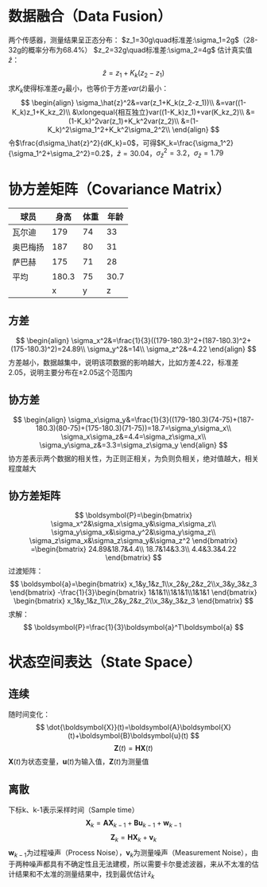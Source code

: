 # 数据融合（Data Fusion）
两个传感器，测量结果呈正态分布：
$z_1=30g\quad标准差:\sigma_1=2g$（28-32g的概率分布为68.4%）
$z_2=32g\quad标准差:\sigma_2=4g$
估计真实值$\hat{z}$：
$$
\hat{z}=z_1+K_k(z_2-z_1)
$$
求$K_k$使得标准差$\sigma_\hat{z}$最小，也等价于方差$var(\hat{z})$最小：
$$
\begin{align}
\sigma_\hat{z}^2&=var(z_1+K_k(z_2-z_1))\\
&=var((1-K_k)z_1+K_kz_2)\\
&\xlongequal{相互独立}var((1-K_k)z_1)+var(K_kz_2)\\
&=(1-K_k)^2var(z_1)+K_k^2var(z_2)\\
&=(1-K_k)^2\sigma_1^2+K_k^2\sigma_2^2\\
\end{align}
$$
令$\frac{d\sigma_\hat{z}^2}{dK_k}=0$，可得$K_k=\frac{\sigma_1^2}{\sigma_1^2+\sigma_2^2}=0.2$，$\hat{z}=30.04$，$\sigma_\hat{z}^2=3.2$，$\sigma_\hat{z}=1.79$
# 协方差矩阵（Covariance Matrix）

| 球员   | 身高    | 体重  | 年龄   |
| ---- | ----- | --- | ---- |
| 瓦尔迪  | 179   | 74  | 33   |
| 奥巴梅扬 | 187   | 80  | 31   |
| 萨巴赫  | 175   | 71  | 28   |
| 平均   | 180.3 | 75  | 30.7 |
|      | x     | y   | z    |
## 方差
$$
\begin{align}
\sigma_x^2&=\frac{1}{3}((179-180.3)^2+(187-180.3)^2+(175-180.3)^2)=24.89\\
\sigma_y^2&=14\\
\sigma_z^2&=4.22
\end{align}
$$
方差越小，数据越集中，说明该项数据的影响越大，比如方差4.22，标准差2.05，说明主要分布在±2.05这个范围内
## 协方差
$$
\begin{align}
\sigma_x\sigma_y&=\frac{1}{3}((179-180.3)(74-75)+(187-180.3)(80-75)+(175-180.3)(71-75))=18.7=\sigma_y\sigma_x\\
\sigma_x\sigma_z&=4.4=\sigma_z\sigma_x\\
\sigma_y\sigma_z&=3.3=\sigma_z\sigma_y
\end{align}
$$
协方差表示两个数据的相关性，为正则正相关，为负则负相关，绝对值越大，相关程度越大
## 协方差矩阵
$$
\boldsymbol{P}=\begin{bmatrix}
\sigma_x^2&\sigma_x\sigma_y&\sigma_x\sigma_z\\
\sigma_y\sigma_x&\sigma_y^2&\sigma_y\sigma_z\\
\sigma_z\sigma_x&\sigma_z\sigma_y&\sigma_z^2
\end{bmatrix}
=\begin{bmatrix}
24.89&18.7&4.4\\
18.7&14&3.3\\
4.4&3.3&4.22
\end{bmatrix}
$$
过渡矩阵：
$$
\boldsymbol{a}=\begin{bmatrix}
x_1&y_1&z_1\\x_2&y_2&z_2\\x_3&y_3&z_3
\end{bmatrix}
-\frac{1}{3}\begin{bmatrix}
1&1&1\\1&1&1\\1&1&1
\end{bmatrix}
\begin{bmatrix}
x_1&y_1&z_1\\x_2&y_2&z_2\\x_3&y_3&z_3
\end{bmatrix}
$$
求解：
$$
\boldsymbol{P}=\frac{1}{3}\boldsymbol{a}^T\boldsymbol{a}
$$
# 状态空间表达（State Space）
## 连续
随时间变化：
$$
\dot{\boldsymbol{X}}(t)=\boldsymbol{A}\boldsymbol{X}(t)+\boldsymbol{B}\boldsymbol{u}(t)
$$
$$
\boldsymbol{Z}(t)=\boldsymbol{H}\boldsymbol{X}(t)
$$
$\boldsymbol{X}(t)$为状态变量，$\boldsymbol{u}(t)$为输入值，$\boldsymbol{Z}(t)$为测量值
## 离散
下标k、k-1表示采样时间（Sample time）
$$
\boldsymbol{X}_k=\boldsymbol{A}\boldsymbol{X}_{k-1}+\boldsymbol{B}\boldsymbol{u}_{k-1}+\boldsymbol{w}_{k-1}
$$
$$
\boldsymbol{Z}_k=\boldsymbol{H}\boldsymbol{X}_k+\boldsymbol{v}_k
$$
$\boldsymbol{w}_{k-1}$为过程噪声（Process Noise），$\boldsymbol{v}_k$为测量噪声（Measurement Noise），由于两种噪声都具有不确定性且无法建模，所以需要卡尔曼滤波器，来从不太准的估计结果和不太准的测量结果中，找到最优估计$\hat{x}_k$